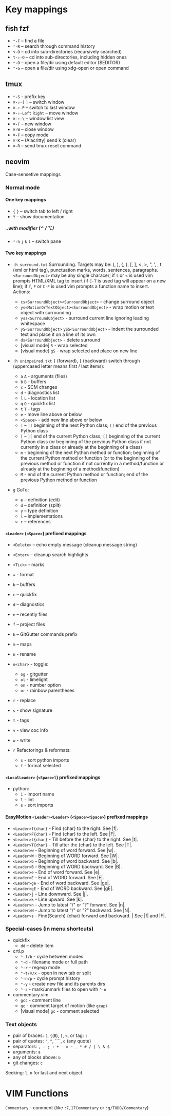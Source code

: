 # Key mappings

## fish fzf
- `⌃-F` – find a file
- `⌃-R` – search through command history
- `⌥-O` – cd into sub-directories (recursively searched)
- `⌥-⇧-O` – cd into sub-directories, including hidden ones
- `⌃-O` – open a file/dir using default editor ($EDITOR)
- `⌃-G` – open a file/dir using xdg-open or open command

## tmux
- `⌃-S` - prefix key
- `⌘-⇧-[` `]` – switch window
- `⌘-⇧-P` – switch to last window
- `⌘-⇧-Left` `Right` – move window
- `⌘-⇧-\` – window list view
- `⌘-T` – new window
- `⌘-W` – close window
- `⌘-F` – copy mode
- `⌘-K` – (Alacritty) send k (clear)
- `⌘-R` – send tmux reset command

## neovim
Case-sensetive mappings

### Normal mode

#### One key mappings
- `{` `}` – switch tab to left / right
- `Y` – show documentation

##### ..with modifier (⌃ / ⌥)
- `⌃-h` `j` `k` `l` – switch pane

#### Two key mappings
- `:h surround.txt` Surrounding. Targets may be: (, ), {, }, [, ], <, >, ", ', <Tick>, t (xml or html tag), punctuation marks, words, sentences, paragraphs. `<SurroundObject>` may be any single characer; if `t` or `<` is used vim prompts HTML/XML tag to insert (if `C-T` is used tag will appear on a new line); if `f`, `F` or `C-F` is used vim prompts a function name to insert. Actions:
  - `cs<SurroundObject><SurroundObject>` - change surround object
  - `ys<MotionOrTextObject><SurroundObject>` - wrap motion or text object with surrounding
  - `yss<SurroundObject>` - surround current line ignoring leading whitespace
  - `yS<SurroundObject>` `ySS<SurroundObject>` - indent the surrounded text and place it on a line of its own
  - `ds<SurroundObject>` - delete surround
  - [visual mode] `S` - wrap selected
  - [visual mode] `gS` - wrap selected and place on new line

- `:h unimpaired.txt`  `]` (forward), `[` (backward) switch through (uppercased letter means first / last items):

  - `a` `A` - arguments (files)
  - `b` `B` - buffers
  - `c` - SCM changes
  - `d` - diagnostics list
  - `l` `L` - location list
  - `q` `Q` - quickfix list
  - `t` `T` - tags
  - `e` - move line above or below
  - `<Space>` - add new line above or below
  - `]` – `]]` beginning of the next Python class; `[]` end of the previous Python class
  - `[` – `][` end of the current Python class; `[[` beginning of the current Python class (or beginning of the previous Python class if not currently in a class or already at the beginning of a class)
  - `m` - beginning of the next Python method or function; beginning of the current Python method or function (or to the beginning of the previous method or function if not currently in a method/function or already at the beginning of a method/function)
  - `M` - end of the current Python method or function; end of the previous Python method or function

- `g` GoTo:
  - `e` – definition (edit)
  - `d` – definition (split)
  - `y` – type definition
  - `l` – implementations
  - `r` – references

#### `<Leader>` (`<Space>`) prefixed mappings
- `<Delete>` – echo empty message (cleanup message string) 
- `<Enter>` – cleanup search highlights
- `<Tick>` - marks
- `=` - format
- `b` – buffers
- `c` – quickfix
- `d` – diagnostics
- `e` – recently files
- `f` – project files
- `h` – GitGutter commands prefix
- `m` – maps
- `n` - rename
- `o<char>` - toggle:
    - `og` - gitgutter
    - `ol` - limelight
    - `on` - number option
    - `or` - rainbow parentheses
- `r` - replace
- `s` - show signature
- `t` - tags
- `v` - view coc info
- `w` - write

- `r` Refactorings & reformats:
  - `s` - sort python imports
  - `f` - format selected

#### `<LocalLeader>` (`<Space>l`) prefixed mappings
- python:
  - `i` - import name
  - `l` - lint
  - `s` - sort imports

#### EasyMotion `<Leader><Leader>` (`<Space><Space>`) prefixed mappings
- `<Leader>f{char}` - Find {char} to the right. See |f|.
- `<Leader>F{char}` - Find {char} to the left. See |F|.
- `<Leader>t{char}` - Till before the {char} to the right. See |t|.
- `<Leader>T{char}` - Till after the {char} to the left. See |T|.
- `<Leader>w` - Beginning of word forward. See |w|.
- `<Leader>W` - Beginning of WORD forward. See |W|.
- `<Leader>b` - Beginning of word backward. See |b|.
- `<Leader>B` - Beginning of WORD backward. See |B|.
- `<Leader>e` - End of word forward. See |e|.
- `<Leader>E` - End of WORD forward. See |E|.
- `<Leader>ge` - End of word backward. See |ge|.
- `<Leader>gE` - End of WORD backward. See |gE|.
- `<Leader>j` - Line downward. See |j|.
- `<Leader>k` - Line upward. See |k|.
- `<Leader>n` - Jump to latest "/" or "?" forward. See |n|.
- `<Leader>N` - Jump to latest "/" or "?" backward. See |N|.
- `<Leader>s` - Find(Search) {char} forward and backward. | See |f| and |F|.

### Special-cases (in menu shortcuts)
- quickfix
  - `dd` – delete item
- crtl.p
  - `⌃-f/b` - cycle between modes
  - `⌃-d` - filename mode or full path
  - `⌃-r` - regexp mode
  - `⌃-t/v/x` - open in new tab or split
  - `⌃-n/p` - cycle prompt history
  - `⌃-y` - create new file and its parents dirs
  - `⌃-z` - mark/unmark files to open with `⌃-o`
- commentary.vim
  - `gcc` - comment line
  - `gc` - comment target of motion (like `gcap`)
  - [visual mode] `gc` - comment selected

### Text objects
- pair of braces: `(`, `{`(`B`), `[`, `<`, or tag: `t`
- pair of quotes: `'`, `"`, ````, `q` (any quote)
- separators: `, . ; : + - = ~ _ * # / | \ & $`
- arguments: `a`
- any of blocks above: `b`
- git changes: `c`

Seeking: `l`, `n` for last and next object.

# VIM Functions
`Commentary` - comment (like `:7,17Commentary` or `:g/TODO/Commentary`)
